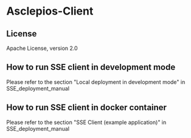 # Asclepios-Client

## License
Apache License, version 2.0
## How to run SSE client in development mode
Please refer to the section "Local deployment in development mode" in SSE_deployment_manual
## How to run SSE client in docker container
Please refer to the section "SSE Client (example application)" in SSE_deployment_manual


